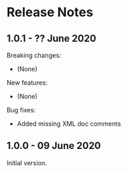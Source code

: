 # Release Notes

## 1.0.1 - ?? June 2020

Breaking changes:
- (None)

New features:
- (None)

Bug fixes:
- Added missing XML doc comments

## 1.0.0 - 09 June 2020

Initial version.
